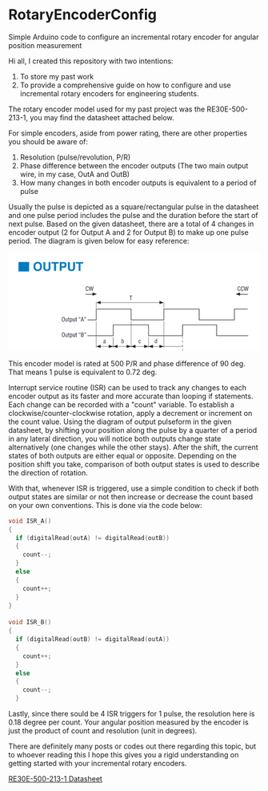 # RotaryEncoderConfig
Simple Arduino code to configure an incremental rotary encoder for angular position measurement

Hi all, I created this repository with two intentions:
1. To store my past work
2. To provide a comprehensive guide on how to configure and use incremental rotary encoders for engineering students.

The rotary encoder model used for my past project was the RE30E-500-213-1, you may find the datasheet attached below.

For simple encoders, aside from power rating, there are other properties you should be aware of:
1. Resolution (pulse/revolution, P/R)
2. Phase difference between the encoder outputs (The two main output wire, in my case, OutA and OutB)
3. How many changes in both encoder outputs is equivalent to a period of pulse

Usually the pulse is depicted as a square/rectangular pulse in the datasheet and one pulse period includes the pulse and the duration before the start of next pulse. Based on the given datasheet, there are a total of 4 changes in encoder output (2 for Output A and 2 for Output B) to make up one pulse period. The diagram is given below for easy reference:

![Encoder Output](https://github.com/TzeLun/RotaryEncoderConfig/blob/master/Encoder%20Output.PNG)

This encoder model is rated at 500 P/R and phase difference of 90 deg. That means 1 pulse is equivalent to 0.72 deg.

Interrupt service routine (ISR) can be used to track any changes to each encoder output as its faster and more accurate than looping if statements. Each change can be recorded with a "count" variable. To establish a clockwise/counter-clockwise rotation, apply a decrement or increment on the count value. Using the diagram of output pulseform in the given datasheet, by shifting your position along the pulse by a quarter of a period in any lateral direction, you will notice both outputs change state alternatively (one changes while the other stays). After the shift, the current states of both outputs are either equal or opposite. Depending on the position shift you take, comparison of both output states is used to describe the direction of rotation. 

With that, whenever ISR is triggered, use a simple condition to check if both output states are similar or not then increase or decrease the count based on your own conventions. This is done via the code below:

```C++
void ISR_A()
{
  if (digitalRead(outA) != digitalRead(outB))
  {
    count--;
  }
  else
  {
    count++;
  }
}

void ISR_B()
{
  if (digitalRead(outB) != digitalRead(outA))
  {
    count++;
  }
  else
  {
    count--;
  }
 ```

Lastly, since there sould be 4 ISR triggers for 1 pulse, the resolution here is 0.18 degree per count. Your angular position measured by the encoder is just the product of count and resolution (unit in degrees).

There are definitely many posts or codes out there regarding this topic, but to whoever reading this I hope this gives you a rigid understanding on getting started with your incremental rotary encoders.

[RE30E-500-213-1 Datasheet](https://www.digchip.com/datasheets/parts/datasheet/4413/RE30E-500-213-1-pdf.php)
